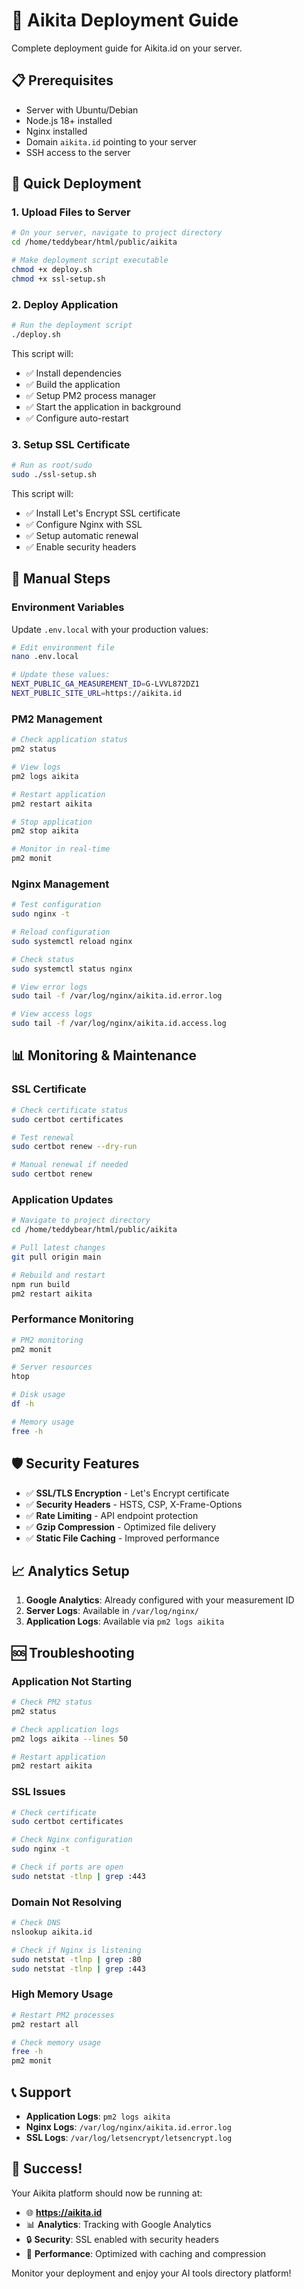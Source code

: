 # 🚀 Aikita Deployment Guide

Complete deployment guide for Aikita.id on your server.

## 📋 Prerequisites

- Server with Ubuntu/Debian
- Node.js 18+ installed
- Nginx installed
- Domain `aikita.id` pointing to your server
- SSH access to the server

## 🚀 Quick Deployment

### 1. Upload Files to Server

```bash
# On your server, navigate to project directory
cd /home/teddybear/html/public/aikita

# Make deployment script executable
chmod +x deploy.sh
chmod +x ssl-setup.sh
```

### 2. Deploy Application

```bash
# Run the deployment script
./deploy.sh
```

This script will:
- ✅ Install dependencies
- ✅ Build the application
- ✅ Setup PM2 process manager
- ✅ Start the application in background
- ✅ Configure auto-restart

### 3. Setup SSL Certificate

```bash
# Run as root/sudo
sudo ./ssl-setup.sh
```

This script will:
- ✅ Install Let's Encrypt SSL certificate
- ✅ Configure Nginx with SSL
- ✅ Setup automatic renewal
- ✅ Enable security headers

## 🔧 Manual Steps

### Environment Variables

Update `.env.local` with your production values:

```bash
# Edit environment file
nano .env.local

# Update these values:
NEXT_PUBLIC_GA_MEASUREMENT_ID=G-LVVL872DZ1
NEXT_PUBLIC_SITE_URL=https://aikita.id
```

### PM2 Management

```bash
# Check application status
pm2 status

# View logs
pm2 logs aikita

# Restart application
pm2 restart aikita

# Stop application
pm2 stop aikita

# Monitor in real-time
pm2 monit
```

### Nginx Management

```bash
# Test configuration
sudo nginx -t

# Reload configuration
sudo systemctl reload nginx

# Check status
sudo systemctl status nginx

# View error logs
sudo tail -f /var/log/nginx/aikita.id.error.log

# View access logs
sudo tail -f /var/log/nginx/aikita.id.access.log
```

## 📊 Monitoring & Maintenance

### SSL Certificate

```bash
# Check certificate status
sudo certbot certificates

# Test renewal
sudo certbot renew --dry-run

# Manual renewal if needed
sudo certbot renew
```

### Application Updates

```bash
# Navigate to project directory
cd /home/teddybear/html/public/aikita

# Pull latest changes
git pull origin main

# Rebuild and restart
npm run build
pm2 restart aikita
```

### Performance Monitoring

```bash
# PM2 monitoring
pm2 monit

# Server resources
htop

# Disk usage
df -h

# Memory usage
free -h
```

## 🛡️ Security Features

- ✅ **SSL/TLS Encryption** - Let's Encrypt certificate
- ✅ **Security Headers** - HSTS, CSP, X-Frame-Options
- ✅ **Rate Limiting** - API endpoint protection
- ✅ **Gzip Compression** - Optimized file delivery
- ✅ **Static File Caching** - Improved performance

## 📈 Analytics Setup

1. **Google Analytics**: Already configured with your measurement ID
2. **Server Logs**: Available in `/var/log/nginx/`
3. **Application Logs**: Available via `pm2 logs aikita`

## 🆘 Troubleshooting

### Application Not Starting

```bash
# Check PM2 status
pm2 status

# Check application logs
pm2 logs aikita --lines 50

# Restart application
pm2 restart aikita
```

### SSL Issues

```bash
# Check certificate
sudo certbot certificates

# Check Nginx configuration
sudo nginx -t

# Check if ports are open
sudo netstat -tlnp | grep :443
```

### Domain Not Resolving

```bash
# Check DNS
nslookup aikita.id

# Check if Nginx is listening
sudo netstat -tlnp | grep :80
sudo netstat -tlnp | grep :443
```

### High Memory Usage

```bash
# Restart PM2 processes
pm2 restart all

# Check memory usage
free -h
pm2 monit
```

## 📞 Support

- **Application Logs**: `pm2 logs aikita`
- **Nginx Logs**: `/var/log/nginx/aikita.id.error.log`
- **SSL Logs**: `/var/log/letsencrypt/letsencrypt.log`

## 🎉 Success!

Your Aikita platform should now be running at:
- 🌐 **https://aikita.id**
- 📊 **Analytics**: Tracking with Google Analytics
- 🔒 **Security**: SSL enabled with security headers
- 🚀 **Performance**: Optimized with caching and compression

Monitor your deployment and enjoy your AI tools directory platform!